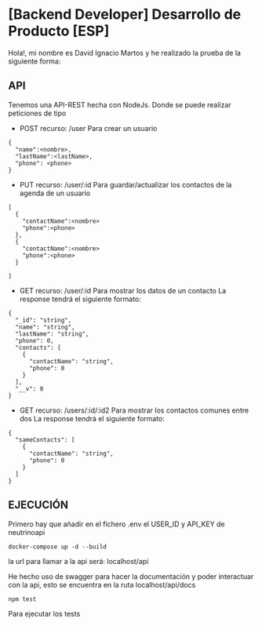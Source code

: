 
# [Backend Developer] Desarrollo de Producto [ESP]

Hola!, mi nombre es David Ignacio Martos y he realizado la prueba de la siguiente forma:

## API

Tenemos una API-REST hecha con NodeJs.
Donde se puede realizar peticiones de tipo

- POST
recurso: /user
Para crear un usuario
```
{
  "name":<nombre>,
  "lastName":<lastName>,
  "phone": <phone>
}
```

- PUT
recurso: /user/:id
Para guardar/actualizar los contactos de la agenda de un usuario
```
[
  {
    "contactName":<nombre>
    "phone":<phone>
  },
  {
    "contactName":<nombre>
    "phone":<phone>
  }

]
```
- GET
recurso: /user/:id
Para mostrar los datos de un contacto 
La response tendrá el siguiente formato:

```
{
  "_id": "string",
  "name": "string",
  "lastName": "string",
  "phone": 0,
  "contacts": [
    {
      "contactName": "string",
      "phone": 0
    }
  ],
  "__v": 0
}
```

- GET
recurso: /users/:id/:id2
Para mostrar los contactos comunes entre dos 
La response tendrá el siguiente formato:

```
{
  "sameContacts": [
    {
      "contactName": "string",
      "phone": 0
    }
  ]
}
```

## EJECUCIÓN

  Primero hay que añadir en el fichero .env el USER_ID y API_KEY de neutrinoapi

  ``docker-compose up -d --build``  

  la url para llamar a la api será:
    localhost/api

  He hecho uso de swagger para hacer la documentación y poder interactuar con la api, esto se encuentra en la ruta
    localhost/api/docs

  ``npm test``

  Para ejecutar los tests 
